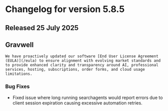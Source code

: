 # Changelog for version 5.8.5

## Released 25 July 2025

## Gravwell

```{note}
We have proactively updated our software [End User License Agreement (EULA)](/eula) to ensure alignment with evolving market standards and to provide enhanced clarity and transparency around AI, professional services, hosting, subscriptions, order forms, and cloud usage limitations. 
```

### Bug Fixes

* Fixed issue where long running searchagents would report errors due to client session expiration causing excessive automation retries.